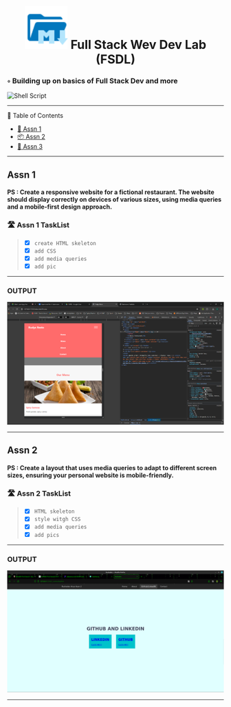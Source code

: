 <h1 align="center"><img src="https://raw.githubusercontent.com/PKief/vscode-material-icon-theme/ec559a9f6bfd399b82bb44393651661b08aaf7ba/icons/folder-markdown-open.svg" width="100"> Full Stack Wev Dev Lab (FSDL)
</h1><h3>◦ Building up on basics of Full Stack Dev and more
</h3><img src="https://img.shields.io/github/languages/top/RudradevArya/FSDL" alt="Shell Script">

- - -

📖 Table of Contents

* [📍 Assn 1](https://github.com/RudradevArya/FSDL#assn-1)
* [📦 Assn 2](https://github.com/RudradevArya/FSDL#assn-2)
* [📂 Assn 3](https://github.com/RudradevArya/FSDL#assn-3)

- - -

## Assn 1

#### PS : Create a responsive website for a fictional restaurant. The website should display correctly on devices of various sizes, using media queries and a mobile-first design approach.

### 🛣 Assn 1 TaskList

> * [x] `create HTML skeleton`
> * [x] `add CSS`
> * [x] `add media queries`
> * [x] `add pic`

- - -

### OUTPUT

![Assn 1 output SS](https://github.com/RudradevArya/FSDL/blob/main/1_responsive_restaurant/output.png?raw=true)

- - -

## Assn 2

#### PS : Create a layout that uses media queries to adapt to different screen sizes, ensuring your personal website is mobile-friendly.

### 🛣 Assn 2 TaskList

> * [x] `HTML skeleton`
> * [x] `style witgh CSS`
> * [x] `add media queries`
> * [x] `add pics`

- - -

### OUTPUT

![Assn 2 output SS](https://github.com/RudradevArya/Adv-WebTech-Lab-Assn/blob/main/2_navbar/info.png?raw=true)



- - -


<br>
<br>
